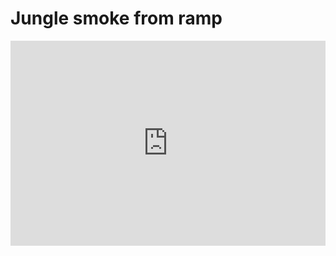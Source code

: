 # Jungle smoke from ramp

<div style='position:relative; padding-bottom:calc(56.25% + 44px)'><iframe src='https://gfycat.com/ifr/ShamelessWeepyDoe' frameborder='0' scrolling='no' width='100%' height='100%' style='position:absolute;top:0;left:0;' allowfullscreen></iframe></div>